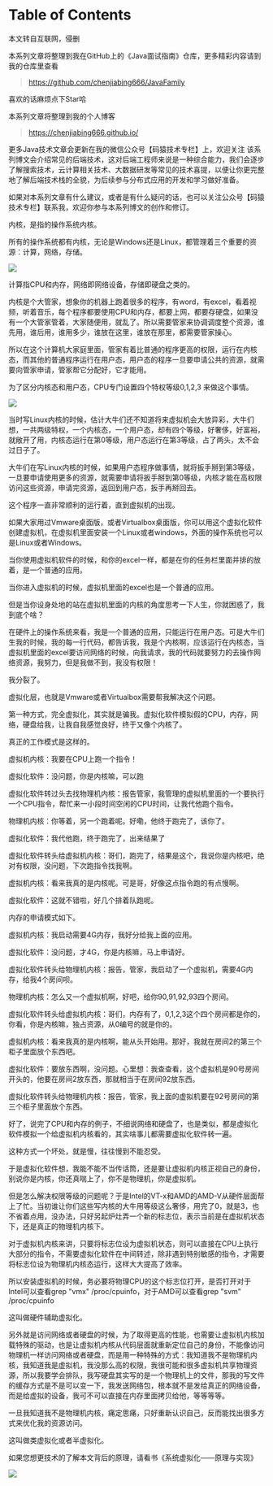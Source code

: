 # Table of Contents



本文转自互联网，侵删

本系列文章将整理到我在GitHub上的《Java面试指南》仓库，更多精彩内容请到我的仓库里查看

> https://github.com/chenjiabing666/JavaFamily

喜欢的话麻烦点下Star哈

本系列文章将整理到我的个人博客
> https://chenjiabing666.github.io/

更多Java技术文章会更新在我的微信公众号【码猿技术专栏】上，欢迎关注
该系列博文会介绍常见的后端技术，这对后端工程师来说是一种综合能力，我们会逐步了解搜索技术，云计算相关技术、大数据研发等常见的技术喜提，以便让你更完整地了解后端技术栈的全貌，为后续参与分布式应用的开发和学习做好准备。


如果对本系列文章有什么建议，或者是有什么疑问的话，也可以关注公众号【码猿技术专栏】联系我，欢迎你参与本系列博文的创作和修订。
<!-- more -->

内核，是指的操作系统内核。

所有的操作系统都有内核，无论是Windows还是Linux，都管理着三个重要的资源：计算，网络，存储。

![](https://img-blog.csdn.net/20180306202405696)

计算指CPU和内存，网络即网络设备，存储即硬盘之类的。

内核是个大管家，想象你的机器上跑着很多的程序，有word，有excel，看着视频，听着音乐，每个程序都要使用CPU和内存，都要上网，都要存硬盘，如果没有一个大管家管着，大家随便用，就乱了。所以需要管家来协调调度整个资源，谁先用，谁后用，谁用多少，谁放在这里，谁放在那里，都需要管家操心。

所以在这个计算机大家庭里面，管家有着比普通的程序更高的权限，运行在内核态，而其他的普通程序运行在用户态，用户态的程序一旦要申请公共的资源，就需要向管家申请，管家帮它分配好，它才能用。

为了区分内核态和用户态，CPU专门设置四个特权等级0,1,2,3 来做这个事情。

![](https://img-blog.csdn.net/20180306202427394)

当时写Linux内核的时候，估计大牛们还不知道将来虚拟机会大放异彩，大牛们想，一共两级特权，一个内核态，一个用户态，却有四个等级，好奢侈，好富裕，就敞开了用，内核态运行在第0等级，用户态运行在第3等级，占了两头，太不会过日子了。

大牛们在写Linux内核的时候，如果用户态程序做事情，就将扳手掰到第3等级，一旦要申请使用更多的资源，就需要申请将扳手掰到第0等级，内核才能在高权限访问这些资源，申请完资源，返回到用户态，扳手再掰回去。

这个程序一直非常顺利的运行着，直到虚拟机的出现。

如果大家用过Vmware桌面版，或者Virtualbox桌面版，你可以用这个虚拟化软件创建虚拟机，在虚拟机里面安装一个Linux或者windows，外面的操作系统也可以是Linux或者Windows。

当你使用虚拟机软件的时候，和你的excel一样，都是在你的任务栏里面并排的放着，是一个普通的应用。

当你进入虚拟机的时候，虚拟机里面的excel也是一个普通的应用。

但是当你设身处地的站在虚拟机里面的内核的角度思考一下人生，你就困惑了，我到底个啥？

在硬件上的操作系统来看，我是一个普通的应用，只能运行在用户态。可是大牛们生我的时候，我的每一行代码，都告诉我，我是个内核啊，应该运行在内核态，当虚拟机里面的excel要访问网络的时候，向我请求，我的代码就要努力的去操作网络资源，我努力，但是我做不到，我没有权限！

我分裂了。

虚拟化层，也就是Vmware或者Virtualbox需要帮我解决这个问题。

第一种方式，完全虚拟化，其实就是骗我。虚拟化软件模拟假的CPU，内存，网络，硬盘给我，让我自我感觉良好，终于又像个内核了。

真正的工作模式是这样的。

虚拟机内核：我要在CPU上跑一个指令！

虚拟化软件：没问题，你是内核嘛，可以跑

虚拟化软件转过头去找物理机内核：报告管家，我管理的虚拟机里面的一个要执行一个CPU指令，帮忙来一小段时间空闲的CPU时间，让我代他跑个指令。

物理机内核：你等着，另一个跑着呢。好嘞，他终于跑完了，该你了。

虚拟化软件：我代他跑，终于跑完了，出来结果了

虚拟化软件转头给虚拟机内核：哥们，跑完了，结果是这个，我说你是内核吧，绝对有权限，没问题，下次跑指令找我啊。

虚拟机内核：看来我真的是内核呢。可是哥，好像这点指令跑的有点慢啊。

虚拟化软件：这就不错啦，好几个排着队跑呢。

内存的申请模式如下。

虚拟机内核：我启动需要4G内存，我好分给我上面的应用。

虚拟化软件：没问题，才4G，你是内核嘛，马上申请好。

虚拟化软件转头给物理机内核：报告，管家，我启动了一个虚拟机，需要4G内存，给我4个房间呗。

物理机内核：怎么又一个虚拟机啊，好吧，给你90,91,92,93四个房间。

虚拟化软件转头给虚拟机内核：哥们，内存有了，0,1,2,3这个四个房间都是你的，你看，你是内核嘛，独占资源，从0编号的就是你的。

虚拟机内核：看来我真的是内核啊，能从头开始用。那好，我就在房间2的第三个柜子里面放个东西吧。

虚拟化软件：要放东西啊，没问题。心里想：我查查看，这个虚拟机是90号房间开头的，他要在房间2放东西，那就相当于在房间92放东西。

虚拟化软件转头给物理机内核：报告，管家，我上面的虚拟机要在92号房间的第三个柜子里面放个东西。

好了，说完了CPU和内存的例子，不细说网络和硬盘了，也是类似，都是虚拟化软件模拟一个给虚拟机内核看的，其实啥事儿都需要虚拟化软件转一遍。

这种方式一个坏处，就是慢，往往慢到不能忍受。

于是虚拟化软件想，我能不能不当传话筒，还是要让虚拟机内核正视自己的身份，别说你是内核，你还真喘上了，你不是物理机，你是虚拟机。

但是怎么解决权限等级的问题呢？于是Intel的VT-x和AMD的AMD-V从硬件层面帮上了忙。当初谁让你们这些写内核的大牛用等级这么奢侈，用完了0，就是3，也不省着点用，没办法，只好另起炉灶弄一个新的标志位，表示当前是在虚拟机状态下，还是真正的物理机内核下。

对于虚拟机内核来讲，只要将标志位设为虚拟机状态，则可以直接在CPU上执行大部分的指令，不需要虚拟化软件在中间转述，除非遇到特别敏感的指令，才需要将标志位设为物理机内核态运行，这样大大提高了效率。

所以安装虚拟机的时候，务必要将物理CPU的这个标志位打开，是否打开对于Intel可以查看grep "vmx" /proc/cpuinfo，对于AMD可以查看grep "svm" /proc/cpuinfo

这叫做硬件辅助虚拟化。

另外就是访问网络或者硬盘的时候，为了取得更高的性能，也需要让虚拟机内核加载特殊的驱动，也是让虚拟机内核从代码层面就重新定位自己的身份，不能像访问物理机一样访问网络或者硬盘，而是用一种特殊的方式：我知道我不是物理机内核，我知道我是虚拟机，我没那么高的权限，我很可能和很多虚拟机共享物理资源，所以我要学会排队，我写硬盘其实写的是一个物理机上的文件，那我的写文件的缓存方式是不是可以变一下，我发送网络包，根本就不是发给真正的网络设备，而是给虚拟的设备，我可不可以直接在内存里面拷贝给他，等等等等。

一旦我知道我不是物理机内核，痛定思痛，只好重新认识自己，反而能找出很多方式来优化我的资源访问。

这叫做类虚拟化或者半虚拟化。

如果您想更技术的了解本文背后的原理，请看书《系统虚拟化——原理与实现》

![](https://img-blog.csdn.net/20180306202439418)
